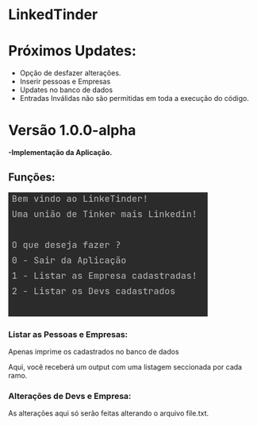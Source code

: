 # LinkedTinder

# Próximos Updates:

- Opção de desfazer alterações.
- Inserir pessoas e Empresas
- Updates no banco de dados
- Entradas Inválidas não são permitidas em toda a execução do código.

# Versão 1.0.0-alpha

**-Implementação da Aplicação.**

## Funções:

![Untitled.png](Images/Untitled.png)

### Listar as Pessoas e Empresas:

Apenas imprime os cadastrados no banco de dados

Aqui, você receberá um output com uma listagem seccionada por cada ramo.

### Alterações de Devs e Empresa:

As alterações aqui só serão feitas alterando o arquivo file.txt.
